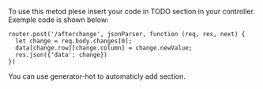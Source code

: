 To use this metod plese insert your code in TODO section in your controller.
Exemple code is shown below:

```
router.post('/afterchange', jsonParser, function (req, res, next) {
  let change = req.body.changes[0];
  data[change.row][change.column] = change.newValue;
  res.json({'data': change})
})

```
You can use generator-hot to automaticly add section.